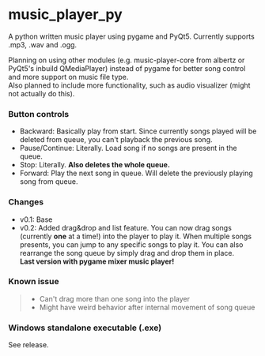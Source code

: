 # music_player_py
A python written music player using pygame and PyQt5. Currently supports .mp3, .wav and .ogg.

Planning on using other modules (e.g. music-player-core from albertz or PyQt5's inbuild QMediaPlayer) instead of pygame for better song control and more support on music file type.
<br>Also planned to include more functionality, such as audio visualizer (might not actually do this).

### Button controls
- Backward: Basically play from start. Since currently songs played will be deleted from queue, you can't playback the previous song.
- Pause/Continue: Literally. Load song if no songs are present in the queue.
- Stop: Literally. **Also deletes the whole queue.**
- Forward: Play the next song in queue. Will delete the previously playing song from queue.

### Changes
- v0.1: Base
- v0.2: Added drag&drop and list feature. You can now drag songs (currently **one** at a time!) into the player to play it. When multiple songs presents, you can jump to any specific songs to play it. You can also rearrange the song queue by simply drag and drop them in place.<br>**Last version with pygame mixer music player!**

### Known issue
> - Can't drag more than one song into the player
> - Might have weird behavior after internal movement of song queue

### Windows standalone executable (.exe)
See release.
